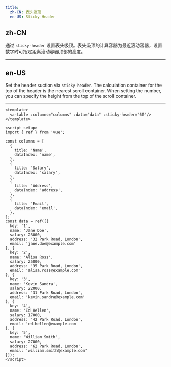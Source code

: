 ```yaml
title:
  zh-CN: 表头吸顶
  en-US: Sticky Header
```

## zh-CN

通过 `sticky-header` 设置表头吸顶。表头吸顶的计算容器为最近滚动容器，设置数字时可指定距离滚动容器顶部的高度。

---

## en-US

Set the header suction via `sticky-header`. The calculation container for the top of the header is the nearest scroll container. When setting the number, you can specify the height from the top of the scroll container.

---

```vue
<template>
  <a-table :columns="columns" :data="data" :sticky-header="60"/>
</template>

<script setup>
import { ref } from 'vue';

const columns = [
  {
    title: 'Name',
    dataIndex: 'name',
  },
  {
    title: 'Salary',
    dataIndex: 'salary',
  },
  {
    title: 'Address',
    dataIndex: 'address',
  },
  {
    title: 'Email',
    dataIndex: 'email',
  },
];
const data = ref([{
  key: '1',
  name: 'Jane Doe',
  salary: 23000,
  address: '32 Park Road, London',
  email: 'jane.doe@example.com'
}, {
  key: '2',
  name: 'Alisa Ross',
  salary: 25000,
  address: '35 Park Road, London',
  email: 'alisa.ross@example.com'
}, {
  key: '3',
  name: 'Kevin Sandra',
  salary: 22000,
  address: '31 Park Road, London',
  email: 'kevin.sandra@example.com'
}, {
  key: '4',
  name: 'Ed Hellen',
  salary: 17000,
  address: '42 Park Road, London',
  email: 'ed.hellen@example.com'
}, {
  key: '5',
  name: 'William Smith',
  salary: 27000,
  address: '62 Park Road, London',
  email: 'william.smith@example.com'
}]);
</script>
```
